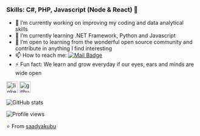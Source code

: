 ### Skills: C#, PHP, Javascript (Node & React) 👋

- 🔭 I’m currently working on improving my coding and data analytical skills
- 🌱 I’m currently learning .NET Framework, Python and Javascript
- 👯 I’m open to learning from the wonderful open source community and contribute in anything I find interesting
- 📫 How to reach me: [![Mail Badge](https://img.shields.io/badge/-haoruileee@gmail.com-c14438?style=flat-square&logo=Gmail&logoColor=white&link=mailto:saadyakubu2@yahoo.com)](mailto:saadyakubu2@yahoo.com)
- ⚡ Fun fact: We learn and grow everyday if our eyes, ears and minds are wide open


[<img src='https://cdn.jsdelivr.net/npm/simple-icons@3.0.1/icons/linkedin.svg' alt='linkedin' height='30'>](https://www.linkedin.com/in/saad-yakubu/) [<img src='https://cdn.jsdelivr.net/npm/simple-icons@3.0.1/icons/github.svg' alt='github' height='30'>](https://github.com/saadyakubu)

![GitHub stats](https://github-readme-stats.vercel.app/api?username=saadyakubu&show_icons=true)

![Profile views](https://gpvc.arturio.dev/saadyakubu)

⭐️ From [saadyakubu](https://github.com/saadyakubu)
